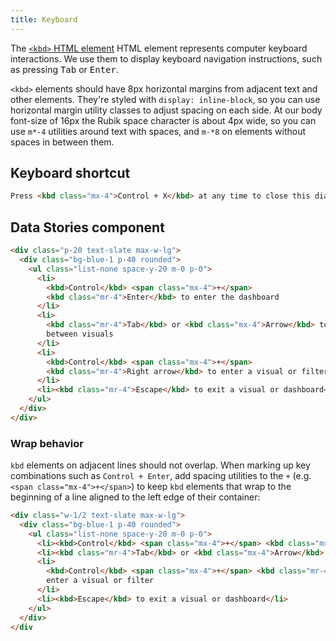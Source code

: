 ```yaml
---
title: Keyboard
---
```


The [`<kbd>` HTML element][kbd] HTML element represents computer keyboard
interactions. We use them to display keyboard navigation instructions, such
as pressing <kbd>Tab</kbd> or <kbd>Enter</kbd>.

`<kbd>` elements should have 8px horizontal margins from adjacent text
and other elements. They're styled with <code>display: inline-block</code>,
so you can use horizontal margin utility classes to adjust spacing on each side.
At our body font-size of 16px the Rubik space character is about 4px wide,
so you can use `m*-4` utilities around text with spaces, and `m-*8` on elements
without spaces in between them.

## Keyboard shortcut

```html
Press <kbd class="mx-4">Control + X</kbd> at any time to close this dialog.
```

## Data Stories component

```html
<div class="p-20 text-slate max-w-lg">
  <div class="bg-blue-1 p-40 rounded">
    <ul class="list-none space-y-20 m-0 p-0">
      <li>
        <kbd>Control</kbd> <span class="mx-4">+</span>
        <kbd class="mr-4">Enter</kbd> to enter the dashboard
      </li>
      <li>
        <kbd class="mr-4">Tab</kbd> or <kbd class="mx-4">Arrow</kbd> to move
        between visuals
      </li>
      <li>
        <kbd>Control</kbd> <span class="mx-4">+</span>
        <kbd class="mr-4">Right arrow</kbd> to enter a visual or filter
      </li>
      <li><kbd class="mr-4">Escape</kbd> to exit a visual or dashboard</li>
    </ul>
  </div>
</div>
```

### Wrap behavior

`kbd` elements on adjacent lines should not overlap. When marking up key
combinations such as `Control + Enter`, add spacing utilities to the `+`
(e.g. `<span class="mx-4">+</span>`) to keep `kbd` elements that wrap to
the beginning of a line aligned to the left edge of their container:

```html
<div class="w-1/2 text-slate max-w-lg">
  <div class="bg-blue-1 p-40 rounded">
    <ul class="list-none space-y-20 m-0 p-0">
      <li><kbd>Control</kbd> <span class="mx-4">+</span> <kbd class="mr-4">Enter</kbd> to enter the dashboard</li>
      <li><kbd class="mr-4">Tab</kbd> or <kbd class="mx-4">Arrow</kbd> to move between visuals</li>
      <li>
        <kbd>Control</kbd> <span class="mx-4">+</span> <kbd class="mr-4">Right arrow</kbd> to
        enter a visual or filter
      </li>
      <li><kbd>Escape</kbd> to exit a visual or dashboard</li>
    </ul>
  </div>
</div
```

[kbd]: https://developer.mozilla.org/en-US/docs/Web/HTML/Element/kbd
